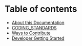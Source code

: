 # Table of contents

* [About this Documentation](README.md)
* [CODING\_STANDARDS](CODING\_STANDARDS.md)
* [Ways to Contribute](CONTRIBUTING.md)
* [Developer Getting Started](GETTING\_STARTED.md)
